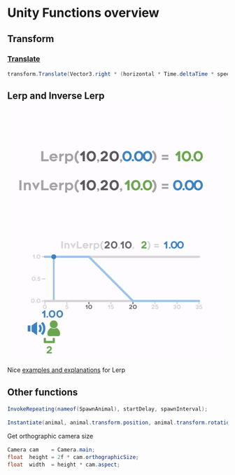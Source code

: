 # Unity Functions overview

## Transform

### [Translate](https://docs.unity3d.com/ScriptReference/Transform.Translate.html)

``` csharp
transform.Translate(Vector3.right * (horizontal * Time.deltaTime * speed));
```

## Lerp and Inverse Lerp

![Lerp and Inverse lerp](pics/lerp.gif)
![Inverse lerp in more detail](pics/inverseLerp.gif)

Nice [examples and explanations](https://gamedevbeginner.com/the-right-way-to-lerp-in-unity-with-examples/) for Lerp

## Other functions

``` csharp
InvokeRepeating(nameof(SpawnAnimal), startDelay, spawnInterval);
```

``` csharp
Instantiate(animal, animal.transform.position, animal.transform.rotation);
```

Get orthographic camera size
```csharp
Camera cam    = Camera.main;
float  height = 2f * cam.orthographicSize;
float  width  = height * cam.aspect;
```
